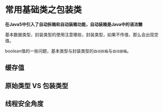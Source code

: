 # 常用基础类之包装类

**在Java5中引入了自动拆箱和自动装箱功能，自动装箱是Java中的语法糖**

基本数据类型，封装类型的使用注意哪些，封装类型，如果不传值，那么会出现空值。

boolean值的一些问题，基本类型与封装类型的`自动拆箱`与`自动装箱`。

## 缓存值

## 原始类型 VS 包装类型

## 线程安全角度


